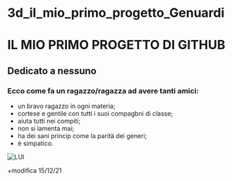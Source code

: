 # 3d_il_mio_primo_progetto_Genuardi
 
 
 
  
 # IL MIO PRIMO PROGETTO DI GITHUB 
 ## Dedicato a nessuno
 ### Ecco come fa un ragazzo/ragazza ad avere tanti amici:
 * un bravo ragazzo in ogni materia; 
 * cortese e gentile con tutti i suoi compagbni di classe;
 * aiuta tutti nei compiti;
 * non si lamenta mai;
 * ha dei sani princip come la parità dei generi;
 * è simpatico.
 
 
![LUI](https://www.amoreaquattrozampe.it/wp-content/uploads/2017/12/cane-eccitato-1280x720.jpg)
 

+modifica 15/12/21

  
  

